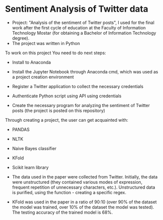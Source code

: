 # Sentiment Analysis of Twitter data

- Project: "Analysis of the sentiment of Twitter posts", I used for the final work after the first cycle of education at the Faculty of Information Technology Mostar (for obtaining a Bachelor of Information Technology degree).
- The project was written in Python

To work on this project You need to do next steps:

- Install to Anaconda
- Install the Jupyter Notebook through Anaconda cmd, which was used as a project creation environment

- Register a Twitter application to collect the necessary credentials
- Authenticate Python script using API using credentials
- Create the necessary program for analyzing the sentiment of Twitter posts (the project is posted on this repository)

Through creating a project, the user can get acquainted with:
 - PANDAS
 - NLTK
 - Naive Bayes classifier
 - KFold
 - Scikit learn library

- The data used in the paper were collected from Twitter. Initially, the data were unstructured (they contained various modes of expression, frequent repetition of unnecessary characters, etc.). Unstructured data is purified, using the function - creating a specific regex.

- KFold was used in the paper in a ratio of 90:10 (over 90% of the dataset the model was trained, over 10% of the dataset the model was tested). The testing accuracy of the trained model is 68%.